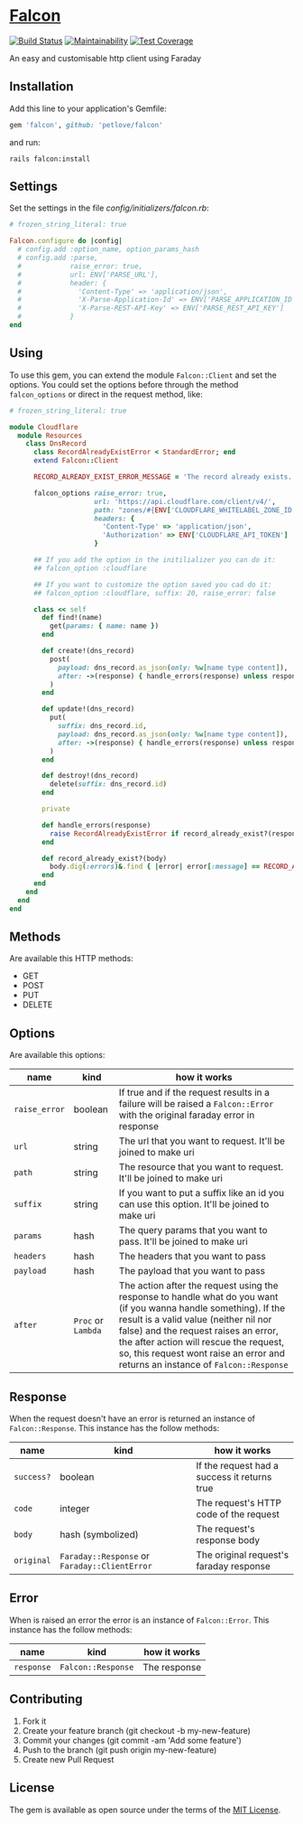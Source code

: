# [Falcon][gem_page]

[![Build Status][travis_status_image]][travis_page]
[![Maintainability][code_climate_maintainability_image]][code_climate_maintainability_page]
[![Test Coverage][code_climate_test_coverage_image]][code_climate_test_coverage_page]

An easy and customisable http client using Faraday

## Installation

Add this line to your application's Gemfile:

```ruby
gem 'falcon', github: 'petlove/falcon'
```

and run:

```
rails falcon:install
```

## Settings
Set the settings in the file _config/initializers/falcon.rb_:

```ruby
# frozen_string_literal: true

Falcon.configure do |config|
  # config.add :option_name, option_params_hash
  # config.add :parse,
  #            raise_error: true,
  #            url: ENV['PARSE_URL'],
  #            header: {
  #              'Content-Type' => 'application/json',
  #              'X-Parse-Application-Id' => ENV['PARSE_APPLICATION_ID'],
  #              'X-Parse-REST-API-Key' => ENV['PARSE_REST_API_KEY']
  #            }
end
```

## Using

To use this gem, you can extend the module `Falcon::Client` and set the options. You could set the options before through the method `falcon_options` or direct in the request method, like:

```ruby
# frozen_string_literal: true

module Cloudflare
  module Resources
    class DnsRecord
      class RecordAlreadyExistError < StandardError; end
      extend Falcon::Client

      RECORD_ALREADY_EXIST_ERROR_MESSAGE = 'The record already exists.'

      falcon_options raise_error: true,
                     url: 'https://api.cloudflare.com/client/v4/',
                     path: "zones/#{ENV['CLOUDFLARE_WHITELABEL_ZONE_ID']}/dns_records",
                     headers: {
                       'Content-Type' => 'application/json',
                       'Authorization' => ENV['CLOUDFLARE_API_TOKEN']
                     }

      ## If you add the option in the initilializer you can do it:
      ## falcon_option :cloudflare

      ## If you want to customize the option saved you cad do it:
      ## falcon_option :cloudflare, suffix: 20, raise_error: false

      class << self
        def find!(name)
          get(params: { name: name })
        end

        def create!(dns_record)
          post(
            payload: dns_record.as_json(only: %w[name type content]),
            after: ->(response) { handle_errors(response) unless response.success? }
          )
        end

        def update!(dns_record)
          put(
            suffix: dns_record.id,
            payload: dns_record.as_json(only: %w[name type content]),
            after: ->(response) { handle_errors(response) unless response.success? }
          )
        end

        def destroy!(dns_record)
          delete(suffix: dns_record.id)
        end

        private

        def handle_errors(response)
          raise RecordAlreadyExistError if record_already_exist?(response.body)
        end

        def record_already_exist?(body)
          body.dig(:errors)&.find { |error| error[:message] == RECORD_ALREADY_EXIST_ERROR_MESSAGE }
        end
      end
    end
  end
end
```

## Methods

Are available this HTTP methods:
* GET
* POST
* PUT
* DELETE

## Options

Are available this options:

| name | kind | how it works |
|------|------|--------------|
| `raise_error` | boolean | If true and if the request results in a failure will be raised a `Falcon::Error` with the original faraday error in response |
| `url` | string | The url that you want to request. It'll be joined to make uri |
| `path` | string | The resource that you want to request. It'll be joined to make uri |
| `suffix` | string | If you want to put a suffix like an id you can use this option. It'll be joined to make uri |
| `params` | hash | The query params that you want to pass. It'll be joined to make uri |
| `headers` | hash | The headers that you want to pass |
| `payload` | hash | The payload that you want to pass |
| `after` | `Proc` or `Lambda` | The action after the request using the response to handle what do you want (if you wanna handle something). If the result is a valid value (neither nil nor false) and the request raises an error, the after action will rescue the request, so, this request wont raise an error and returns an instance of `Falcon::Response` |

## Response

When the request doesn't have an error is returned an instance of `Falcon::Response`. This instance has the follow methods:

| name | kind | how it works |
|------|------|--------------|
| `success?` | boolean | If the request had a success it returns true |
| `code` | integer | The request's HTTP code of the request |
| `body` | hash (symbolized) | The request's response body |
| `original` | `Faraday::Response` or `Faraday::ClientError` | The original request's faraday response |

## Error

When is raised an error the error is an instance of `Falcon::Error`. This instance has the follow methods:

| name | kind | how it works |
|------|------|--------------|
| `response` | `Falcon::Response` | The response |

## Contributing

1. Fork it
2. Create your feature branch (git checkout -b my-new-feature)
3. Commit your changes (git commit -am 'Add some feature')
4. Push to the branch (git push origin my-new-feature)
5. Create new Pull Request

## License

The gem is available as open source under the terms of the [MIT License][mit_license_page].

[gem_page]: https://github.com/petlove/falcon
[code_of_conduct_page]: https://github.com/petlove/falcon/blob/master/CODE_OF_CONDUCT.md
[mit_license_page]: https://opensource.org/licenses/MIT
[contributor_convenant_page]: http://contributor-covenant.org
[travis_status_image]: https://travis-ci.org/petlove/falcon.svg?branch=master
[travis_page]: https://travis-ci.org/petlove/falcon
[code_climate_maintainability_image]: https://api.codeclimate.com/v1/badges/18ea24b096655a4f44c6/maintainability
[code_climate_maintainability_page]: https://codeclimate.com/github/petlove/falcon/maintainability
[code_climate_test_coverage_image]: https://api.codeclimate.com/v1/badges/18ea24b096655a4f44c6/test_coverage
[code_climate_test_coverage_page]: https://codeclimate.com/github/petlove/falcon/test_coverage
